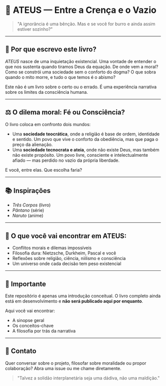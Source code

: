 # 📘 ATEUS — Entre a Crença e o Vazio

> "A ignorância é uma bênção. Mas e se você for burro e ainda assim estiver sozinho?"

---

## 🧠 Por que escrevo este livro?

*ATEUS* nasce de uma inquietação existencial. Uma vontade de entender o que nos sustenta quando tiramos Deus da equação. De onde vem a moral? Como se constrói uma sociedade sem o conforto do dogma? O que sobra quando o mito morre, e tudo o que temos é o abismo?

Este não é um livro sobre o certo ou o errado. É uma experiência narrativa sobre os limites da consciência humana.

---

## ⚖️ O dilema moral: Fé ou Consciência?

O livro coloca em confronto dois mundos:

- Uma **sociedade teocrática**, onde a religião é base de ordem, identidade e sentido. Um povo que vive o conforto da obediência, mas que paga o preço da alienação.
- Uma **sociedade tecnocrata e ateia**, onde não existe Deus, mas também não existe propósito. Um povo livre, consciente e intelectualmente afiado — mas perdido no vazio da própria liberdade.

E você, entre elas. Que escolha faria?

---

## 📚 Inspirações

- *Três Corpos* (livro)
- *Pântano* (série)
- *Naruto* (anime)

---

## 🧬 O que você vai encontrar em ATEUS:

- Conflitos morais e dilemas impossíveis
- Filosofia dura: Nietzsche, Durkheim, Pascal e você
- Reflexões sobre religião, ciência, niilismo e consciência
- Um universo onde cada decisão tem peso existencial

---

## 🚧 Importante

Este repositório é apenas uma introdução conceitual. O livro completo ainda está em desenvolvimento e **não será publicado aqui por enquanto**.

Aqui você vai encontrar:
- A sinopse geral
- Os conceitos-chave
- A filosofia por trás da narrativa

---

## 💬 Contato

Quer conversar sobre o projeto, filosofar sobre moralidade ou propor colaboração?
Abra uma issue ou me chame diretamente.

> "Talvez a solidão interplanetária seja uma dádiva, não uma maldição."
